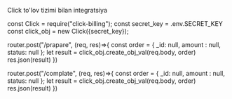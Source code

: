 Click to'lov tizimi bilan integratsiya

const Click = require("click-billing"); const secret_key = .env.SECRET_KEY const click_obj = new Click({secret_key});

router.post("/prapare", (req, res)=>{ const order = { _id: null, amount : null, status: null }; let result = click_obj.create_obj_val(req.body, order) res.json(result) })

router.post("/complate", (req, res)=>{ const order = { _id: null, amount : null, status: null }; let result = click_obj.create_obj_val(req.body, order) res.json(result) })